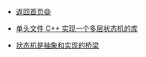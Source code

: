 - [返回首页:smile:](/)

- [单头文件 C++ 实现一个多层状态机的库](/articles/autofsm/ "单头文件 C++ 实现一个多层状态机的库")
- [状态机是抽象和实现的桥梁](/articles/fsm_is_a_bridge/ "状态机是抽象和实现的桥梁")

